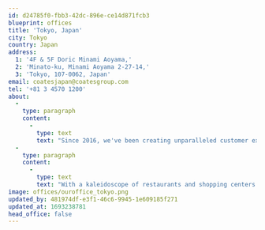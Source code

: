 ```yaml
---
id: d24785f0-fbb3-42dc-896e-ce14d871fcb3
blueprint: offices
title: 'Tokyo, Japan'
city: Tokyo
country: Japan
address:
  1: '4F & 5F Doric Minami Aoyama,'
  2: 'Minato-ku, Minami Aoyama 2-27-14,'
  3: 'Tokyo, 107-0062, Japan'
email: coatesjapan@coatesgroup.com
tel: '+81 3 4570 1200'
about:
  -
    type: paragraph
    content:
      -
        type: text
        text: "Since 2016, we've been creating unparalleled customer experiences through our drive thru adventure, captivating both indoor and outdoor digital menu boards, and the timeless charm of traditional signage. But what truly makes us unique? Our diverse Crew comes from corners of the world like Japan, America, Italy, France, and England, infusing our work through a tapestry of varying cultures."
  -
    type: paragraph
    content:
      -
        type: text
        text: "With a kaleidoscope of restaurants and shopping centers at our doorstep, inspiration is always within reach for our Crew in Japan. Plus, we're just a short distance away from major subway hubs like Omotesando, Shibuya, and Shinjuku, ensuring easy access for all. "
image: offices/ouroffice_tokyo.png
updated_by: 481974df-e3f1-46c6-9945-1e609185f271
updated_at: 1693238781
head_office: false
---
```

